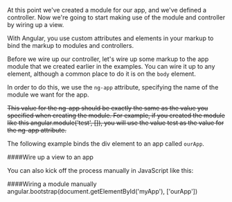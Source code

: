 At this point we've created a module for our app, and we've defined a controller.
Now we're going to start making use of the module and controller by wiring up a view.

With Angular, you use custom attributes and elements in your markup to bind the markup to modules and controllers.

Before we wire up our controller, let's wire up some markup to the app module that we created earlier in the examples.
You can wire it up to any element, although a common place to do it is on the `body` element.

In order to do this, we use the `ng-app` attribute, specifying the name of the module we want for the app.

~~This value for the ng-app should be exactly the same as the value you specified when creating the module. For example, if you created the module like this angular.module('test', []), you will use the value test as the value for the ng-app attribute.~~

The following example binds the div element to an app called `ourApp`.

####Wire up a view to an app
    <div id="myApp" ng-app="ourApp">
    </div>
    
You can also kick off the process manually in JavaScript like this:

####Wiring a module manually
    angular.bootstrap(document.getElementById('myApp'), ['ourApp'])







